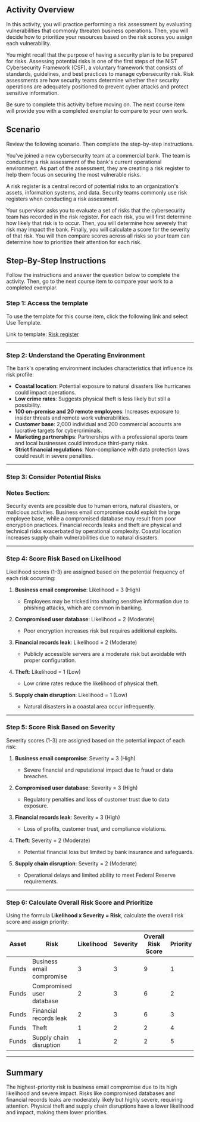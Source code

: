 ## Activity Overview

In this activity, you will practice performing a risk assessment by evaluating vulnerabilities that commonly threaten business operations. Then, you will decide how to prioritize your resources based on the risk scores you assign each vulnerability.

You might recall that the purpose of having a security plan is to be prepared for risks. Assessing potential risks is one of the first steps of the NIST Cybersecurity Framework (CSF), a voluntary framework that consists of standards, guidelines, and best practices to manage cybersecurity risk. Risk assessments are how security teams determine whether their security operations are adequately positioned to prevent cyber attacks and protect sensitive information.

Be sure to complete this activity before moving on. The next course item will provide you with a completed exemplar to compare to your own work.

## Scenario

Review the following scenario. Then complete the step-by-step instructions.

You've joined a new cybersecurity team at a commercial bank. The team is conducting a risk assessment of the bank's current operational environment. As part of the assessment, they are creating a risk register to help them focus on securing the most vulnerable risks.

A risk register is a central record of potential risks to an organization's assets, information systems, and data. Security teams commonly use risk registers when conducting a risk assessment.

Your supervisor asks you to evaluate a set of risks that the cybersecurity team has recorded in the risk register. For each risk, you will first determine how likely that risk is to occur. Then, you will determine how severely that risk may impact the bank. Finally, you will calculate a score for the severity of that risk. You will then compare scores across all risks so your team can determine how to prioritize their attention for each risk.

## Step-By-Step Instructions

Follow the instructions and answer the question below to complete the activity. Then, go to the next course item to compare your work to a completed exemplar.

### Step 1: Access the template
To use the template for this course item, click the following link and select Use Template. 

Link to template: [Risk register](supporting-materials/Risk-register.pdf)

---

### Step 2: Understand the Operating Environment
The bank's operating environment includes characteristics that influence its risk profile:
- **Coastal location**: Potential exposure to natural disasters like hurricanes could impact operations.
- **Low crime rates**: Suggests physical theft is less likely but still a possibility.
- **100 on-premise and 20 remote employees**: Increases exposure to insider threats and remote work vulnerabilities.
- **Customer base**: 2,000 individual and 200 commercial accounts are lucrative targets for cybercriminals.
- **Marketing partnerships**: Partnerships with a professional sports team and local businesses could introduce third-party risks.
- **Strict financial regulations**: Non-compliance with data protection laws could result in severe penalties.

---

### Step 3: Consider Potential Risks
### Notes Section:
Security events are possible due to human errors, natural disasters, or malicious activities. Business email compromise could exploit the large employee base, while a compromised database may result from poor encryption practices. Financial records leaks and theft are physical and technical risks exacerbated by operational complexity. Coastal location increases supply chain vulnerabilities due to natural disasters.

---

### Step 4: Score Risk Based on Likelihood
Likelihood scores (1-3) are assigned based on the potential frequency of each risk occurring:

1. **Business email compromise**: Likelihood = 3 (High)
   - Employees may be tricked into sharing sensitive information due to phishing attacks, which are common in banking.
   
2. **Compromised user database**: Likelihood = 2 (Moderate)
   - Poor encryption increases risk but requires additional exploits.

3. **Financial records leak**: Likelihood = 2 (Moderate)
   - Publicly accessible servers are a moderate risk but avoidable with proper configuration.

4. **Theft**: Likelihood = 1 (Low)
   - Low crime rates reduce the likelihood of physical theft.

5. **Supply chain disruption**: Likelihood = 1 (Low)
   - Natural disasters in a coastal area occur infrequently.

---

### Step 5: Score Risk Based on Severity
Severity scores (1-3) are assigned based on the potential impact of each risk:

1. **Business email compromise**: Severity = 3 (High)
   - Severe financial and reputational impact due to fraud or data breaches.

2. **Compromised user database**: Severity = 3 (High)
   - Regulatory penalties and loss of customer trust due to data exposure.

3. **Financial records leak**: Severity = 3 (High)
   - Loss of profits, customer trust, and compliance violations.

4. **Theft**: Severity = 2 (Moderate)
   - Potential financial loss but limited by bank insurance and safeguards.

5. **Supply chain disruption**: Severity = 2 (Moderate)
   - Operational delays and limited ability to meet Federal Reserve requirements.

---

### Step 6: Calculate Overall Risk Score and Prioritize
Using the formula **Likelihood x Severity = Risk**, calculate the overall risk score and assign priority:

| Asset  | Risk                        | Likelihood | Severity | Overall Risk Score | Priority |
|--------|-----------------------------|------------|----------|--------------------|----------|
| Funds  | Business email compromise   | 3          | 3        | 9                  | 1        |
| Funds  | Compromised user database   | 2          | 3        | 6                  | 2        |
| Funds  | Financial records leak      | 2          | 3        | 6                  | 3        |
| Funds  | Theft                       | 1          | 2        | 2                  | 4        |
| Funds  | Supply chain disruption     | 1          | 2        | 2                  | 5        |

---

## Summary
The highest-priority risk is business email compromise due to its high likelihood and severe impact. Risks like compromised databases and financial records leaks are moderately likely but highly severe, requiring attention. Physical theft and supply chain disruptions have a lower likelihood and impact, making them lower priorities.